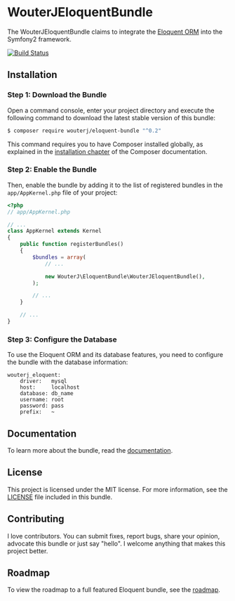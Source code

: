 # WouterJEloquentBundle

The WouterJEloquentBundle claims to integrate the [Eloquent ORM][eloquent]
into the Symfony2 framework.

[![Build Status](https://travis-ci.org/WouterJ/WouterJEloquentBundle.png?branch=master)](https://travis-ci.org/WouterJ/WouterJEloquentBundle)

## Installation

### Step 1: Download the Bundle

Open a command console, enter your project directory and execute the
following command to download the latest stable version of this bundle:

```bash
$ composer require wouterj/eloquent-bundle "^0.2"
```

This command requires you to have Composer installed globally, as explained
in the [installation chapter][composer] of the Composer documentation.

### Step 2: Enable the Bundle

Then, enable the bundle by adding it to the list of registered bundles
in the `app/AppKernel.php` file of your project:

```php
<?php
// app/AppKernel.php

// ...
class AppKernel extends Kernel
{
    public function registerBundles()
    {
        $bundles = array(
            // ...

            new WouterJ\EloquentBundle\WouterJEloquentBundle(),
        );

        // ...
    }

    // ...
}
```

### Step 3: Configure the Database

To use the Eloquent ORM and its database features, you need to configure the
bundle with the database information:

    wouterj_eloquent:
        driver:   mysql
        host:     localhost
        database: db_name
        username: root
        password: pass
        prefix:   ~

## Documentation

To learn more about the bundle, read the [documentation][docs].

## License

This project is licensed under the MIT license. For more information, see the
[LICENSE][license] file included in this bundle.

## Contributing

I love contributors. You can submit fixes, report bugs, share your opinion,
advocate this bundle or just say "hello". I welcome anything that makes this
project better.

## Roadmap

To view the roadmap to a full featured Eloquent bundle, see the
[roadmap][roadmap].

 [eloquent]: http://laravel.com/docs/database
 [composer]: https://getcomposer.org/doc/00-intro.md
 [docs]: resources/docs/index.rst
 [license]: LICENSE
 [cs]: http://symfony.com/doc/current/contributing/code/standards.html
 [roadmap]: resources/docs/roadmap.rst

